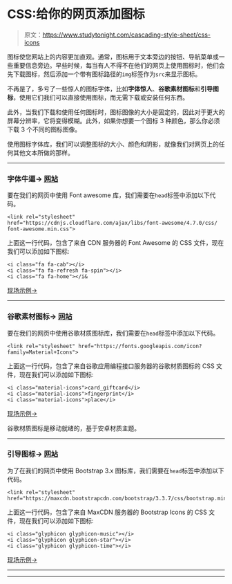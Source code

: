 # CSS:给你的网页添加图标

> 原文：<https://www.studytonight.com/cascading-style-sheet/css-icons>

图标使您网站上的内容更加直观。通常，图标用于文本旁边的按钮、导航菜单或一些重要信息旁边。早些时候，每当有人不得不在他们的网页上使用图标时，他们会先下载图标，然后添加一个带有图标路径的`img`标签作为`src`来显示图标。

不再是了，多亏了一些惊人的图标字体，比如**字体惊人**、**谷歌素材图标**和**引导图标**，使用它们我们可以直接使用图标，而无需下载或安装任何东西。

此外，当我们下载和使用任何图标时，图标图像的大小是固定的，因此对于更大的屏幕分辨率，它将变得模糊。此外，如果你想要一个图标 3 种颜色，那么你必须下载 3 个不同的图标图像。

使用图标字体库，我们可以调整图标的大小、颜色和阴影，就像我们对网页上的任何其他文本所做的那样。

* * *

### 字体牛逼→ [网站](http://fontawesome.io/)

要在我们的网页中使用 Font awesome 库，我们需要在`head`标签中添加以下代码。

```
<link rel="stylesheet" href="https://cdnjs.cloudflare.com/ajax/libs/font-awesome/4.7.0/css/
font-awesome.min.css">
```

上面这一行代码，包含了来自 CDN 服务器的 Font Awesome 的 CSS 文件，现在我们可以添加如下图标:

```
<i class="fa fa-cab"></i>
<i class="fa fa-refresh fa-spin"></i>
<i class="fa fa-home"></i&
```

[现场示例→](/code/playground/web?file=css-using_font_awesome)

* * *

### 谷歌素材图标→ [网站](https://www.google.com/design/icons/)

要在我们的网页中使用谷歌材质图标库，我们需要在`head`标签中添加以下代码。

```
<link rel="stylesheet" href="https://fonts.googleapis.com/icon?family=Material+Icons">
```

上面这一行代码，包含了来自谷歌应用编程接口服务器的谷歌材质图标的 CSS 文件，现在我们可以添加如下图标:

```
<i class="material-icons">card_giftcard</i>
<i class="material-icons">fingerprint</i>
<i class="material-icons">place</i>
```

[现场示例→](/code/playground/web?file=css-using_google_icons)

谷歌材质图标是移动就绪的，基于安卓材质主题。

* * *

### 引导图标→ [网站](https://getbootstrap.com/docs/3.3/components/)

为了在我们的网页中使用 Bootstrap 3.x 图标库，我们需要在`head`标签中添加以下代码。

```
<link rel="stylesheet" href="https://maxcdn.bootstrapcdn.com/bootstrap/3.3.7/css/bootstrap.min.css">
```

上面这一行代码，包含了来自 MaxCDN 服务器的 Bootstrap Icons 的 CSS 文件，现在我们可以添加如下图标:

```
<i class="glyphicon glyphicon-music"></i>
<i class="glyphicon glyphicon-star"></i>
<i class="glyphicon glyphicon-time"></i>
```

[现场示例→](/code/playground/web?file=css-using_bootstrap_icons)

* * *

* * *